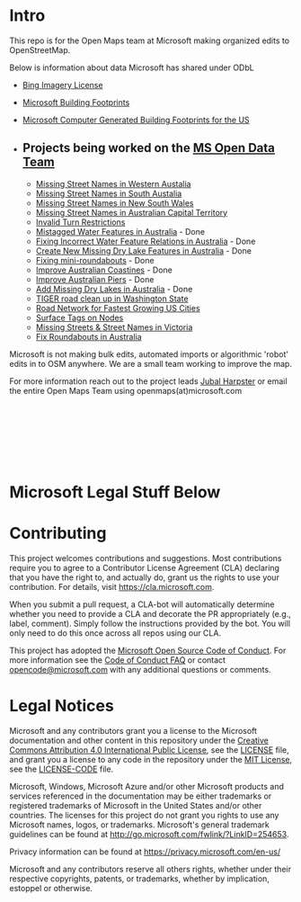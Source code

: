 

# Intro
This repo is for the Open Maps team at Microsoft making organized edits to OpenStreetMap. 

Below is information about data Microsoft has shared under ODbL
  * [Bing Imagery License](https://github.com/Microsoft/Open-Maps/wiki/Bing-Maps-Imagery-License)
  * [Microsoft Building Footprints](https://github.com/Microsoft/Open-Maps/wiki/Microsoft-Building-Footprint-Release)
  * [Microsoft Computer Generated Building Footprints for the US](https://github.com/Microsoft/USBuildingFootprints)
  
  
* ## Projects being worked on the [MS Open Data Team](https://github.com/Microsoft/Open-Maps/wiki/Open-Maps-Team-at-Microsoft)

    * [Missing Street Names in Western Austalia](https://github.com/Microsoft/Open-Maps/issues/1)
    * [Missing Street Names in South Austalia](https://github.com/Microsoft/Open-Maps/issues/4) 
    * [Missing Street Names in New South Wales](https://github.com/Microsoft/Open-Maps/issues/6)
    * [Missing Street Names in Australian Capital Territory](https://github.com/Microsoft/Open-Maps/issues/13)
    * [Invalid Turn Restrictions](https://github.com/Microsoft/Open-Maps/issues/2)
    * [Mistagged Water Features in Australia](https://github.com/Microsoft/Open-Maps/issues/5) - Done
    * [Fixing Incorrect Water Feature Relations in Australia](https://github.com/Microsoft/Open-Maps/issues/14) - Done
    * [Create New Missing Dry Lake Features in Australia](https://github.com/Microsoft/Open-Maps/issues/11) - Done
    * [Fixing mini-roundabouts](https://github.com/Microsoft/Open-Maps/issues/7) - Done
    * [Improve Australian Coastines](https://github.com/Microsoft/Open-Maps/issues/9) - Done
    * [Improve Australian Piers](https://github.com/Microsoft/Open-Maps/issues/10) - Done
    * [Add Missing Dry Lakes in Australia](https://github.com/Microsoft/Open-Maps/issues/11) - Done
    * [TIGER road clean up in Washington State](https://github.com/Microsoft/Open-Maps/issues/15)
    * [Road Network for Fastest Growing US Cities](https://github.com/Microsoft/Open-Maps/issues/16)
    * [Surface Tags on Nodes](https://github.com/Microsoft/Open-Maps/issues/17)
    * [Missing Streets & Street Names in Victoria](https://github.com/Microsoft/Open-Maps/issues/18)
    * [Fix Roundabouts in Australia](https://github.com/Microsoft/Open-Maps/issues/19)
    
Microsoft is not making bulk edits, automated imports or algorithmic 'robot' edits in to OSM anywhere. We are a small team working to improve the map. 

For more information reach out to the project leads [Jubal Harpster](http://www.openstreetmap.org/user/jharpster) or email the entire Open Maps Team using openmaps(at)microsoft.com


<br>
<br>
<br>
<br>
<br>
<br>

# Microsoft Legal Stuff Below

# Contributing

This project welcomes contributions and suggestions.  Most contributions require you to agree to a
Contributor License Agreement (CLA) declaring that you have the right to, and actually do, grant us
the rights to use your contribution. For details, visit https://cla.microsoft.com.

When you submit a pull request, a CLA-bot will automatically determine whether you need to provide
a CLA and decorate the PR appropriately (e.g., label, comment). Simply follow the instructions
provided by the bot. You will only need to do this once across all repos using our CLA.

This project has adopted the [Microsoft Open Source Code of Conduct](https://opensource.microsoft.com/codeofconduct/).
For more information see the [Code of Conduct FAQ](https://opensource.microsoft.com/codeofconduct/faq/) or
contact [opencode@microsoft.com](mailto:opencode@microsoft.com) with any additional questions or comments.

# Legal Notices

Microsoft and any contributors grant you a license to the Microsoft documentation and other content
in this repository under the [Creative Commons Attribution 4.0 International Public License](https://creativecommons.org/licenses/by/4.0/legalcode),
see the [LICENSE](LICENSE) file, and grant you a license to any code in the repository under the [MIT License](https://opensource.org/licenses/MIT), see the
[LICENSE-CODE](LICENSE-CODE) file.

Microsoft, Windows, Microsoft Azure and/or other Microsoft products and services referenced in the documentation
may be either trademarks or registered trademarks of Microsoft in the United States and/or other countries.
The licenses for this project do not grant you rights to use any Microsoft names, logos, or trademarks.
Microsoft's general trademark guidelines can be found at http://go.microsoft.com/fwlink/?LinkID=254653.

Privacy information can be found at https://privacy.microsoft.com/en-us/

Microsoft and any contributors reserve all others rights, whether under their respective copyrights, patents,
or trademarks, whether by implication, estoppel or otherwise.

